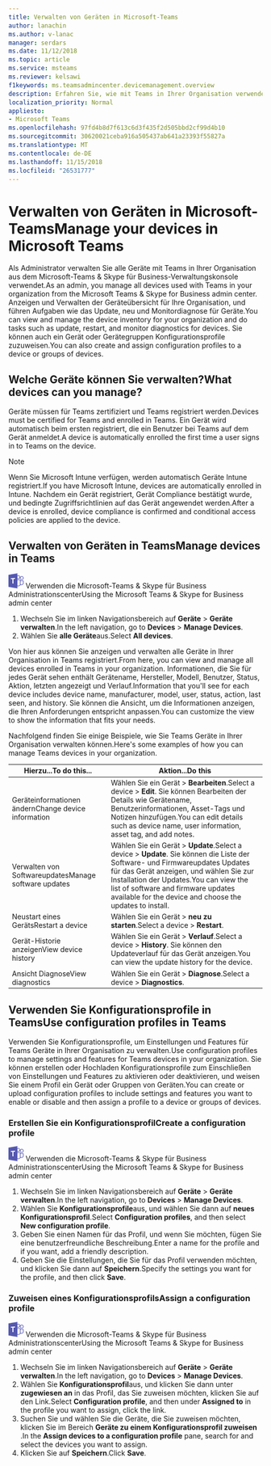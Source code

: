 ```yaml
---
title: Verwalten von Geräten in Microsoft-Teams
author: lanachin
ms.author: v-lanac
manager: serdars
ms.date: 11/12/2018
ms.topic: article
ms.service: msteams
ms.reviewer: kelsawi
f1keywords: ms.teamsadmincenter.devicemanagement.overview
description: Erfahren Sie, wie mit Teams in Ihrer Organisation verwendeten Geräte verwalten.
localization_priority: Normal
appliesto:
- Microsoft Teams
ms.openlocfilehash: 97fd4b8d7f613c6d3f435f2d505bbd2cf99d4b10
ms.sourcegitcommit: 30620021ceba916a505437ab641a23393f55827a
ms.translationtype: MT
ms.contentlocale: de-DE
ms.lasthandoff: 11/15/2018
ms.locfileid: "26531777"
---
```

# <a name="manage-your-devices-in-microsoft-teams"></a><span data-ttu-id="6cb38-103">Verwalten von Geräten in Microsoft-Teams</span><span class="sxs-lookup"><span data-stu-id="6cb38-103">Manage your devices in Microsoft Teams</span></span>

 <span data-ttu-id="6cb38-104">Als Administrator verwalten Sie alle Geräte mit Teams in Ihrer Organisation aus dem Microsoft-Teams & Skype für Business-Verwaltungskonsole verwendet.</span><span class="sxs-lookup"><span data-stu-id="6cb38-104">As an admin, you manage all devices used with Teams in your organization from the Microsoft Teams & Skype for Business admin center.</span></span> <span data-ttu-id="6cb38-105">Anzeigen und Verwalten der Geräteübersicht für Ihre Organisation, und führen Aufgaben wie das Update, neu und Monitordiagnose für Geräte.</span><span class="sxs-lookup"><span data-stu-id="6cb38-105">You can view and manage the device inventory for your organization and do tasks such as update, restart, and monitor diagnostics for devices.</span></span> <span data-ttu-id="6cb38-106">Sie können auch ein Gerät oder Gerätegruppen Konfigurationsprofile zuzuweisen.</span><span class="sxs-lookup"><span data-stu-id="6cb38-106">You can also create and assign configuration profiles to a device or groups of devices.</span></span> 

## <a name="what-devices-can-you-manage"></a><span data-ttu-id="6cb38-107">Welche Geräte können Sie verwalten?</span><span class="sxs-lookup"><span data-stu-id="6cb38-107">What devices can you manage?</span></span>
<span data-ttu-id="6cb38-108">Geräte müssen für Teams zertifiziert und Teams registriert werden.</span><span class="sxs-lookup"><span data-stu-id="6cb38-108">Devices must be certified for Teams and enrolled in Teams.</span></span> <span data-ttu-id="6cb38-109">Ein Gerät wird automatisch beim ersten registriert, die ein Benutzer bei Teams auf dem Gerät anmeldet.</span><span class="sxs-lookup"><span data-stu-id="6cb38-109">A device is automatically enrolled the first time a user signs in to Teams on the device.</span></span> 

> [!NOTE]
> <span data-ttu-id="6cb38-110">Wenn Sie Microsoft Intune verfügen, werden automatisch Geräte Intune registriert.</span><span class="sxs-lookup"><span data-stu-id="6cb38-110">If you have Microsoft Intune, devices are automatically enrolled in Intune.</span></span> <span data-ttu-id="6cb38-111">Nachdem ein Gerät registriert, Gerät Compliance bestätigt wurde, und bedingte Zugriffsrichtlinien auf das Gerät angewendet werden.</span><span class="sxs-lookup"><span data-stu-id="6cb38-111">After a device is enrolled, device compliance is confirmed and conditional access policies are applied to the device.</span></span> 

## <a name="manage-devices-in-teams"></a><span data-ttu-id="6cb38-112">Verwalten von Geräten in Teams</span><span class="sxs-lookup"><span data-stu-id="6cb38-112">Manage devices in Teams</span></span>

![Teams-Logo-30x30.png](media/teams-logo-30x30.png) <span data-ttu-id="6cb38-114">Verwenden die Microsoft-Teams & Skype für Business Administrationscenter</span><span class="sxs-lookup"><span data-stu-id="6cb38-114">Using the Microsoft Teams & Skype for Business admin center</span></span>

1. <span data-ttu-id="6cb38-115">Wechseln Sie im linken Navigationsbereich auf **Geräte** > **Geräte verwalten**.</span><span class="sxs-lookup"><span data-stu-id="6cb38-115">In the left navigation, go to **Devices** > **Manage Devices**.</span></span>
2. <span data-ttu-id="6cb38-116">Wählen Sie **alle Geräte**aus.</span><span class="sxs-lookup"><span data-stu-id="6cb38-116">Select **All devices**.</span></span>  

 <span data-ttu-id="6cb38-117">Von hier aus können Sie anzeigen und verwalten alle Geräte in Ihrer Organisation in Teams registriert.</span><span class="sxs-lookup"><span data-stu-id="6cb38-117">From here, you can view and manage all devices enrolled in Teams in your organization.</span></span> <span data-ttu-id="6cb38-118">Informationen, die Sie für jedes Gerät sehen enthält Gerätename, Hersteller, Modell, Benutzer, Status, Aktion, letzten angezeigt und Verlauf.</span><span class="sxs-lookup"><span data-stu-id="6cb38-118">Information that you'll see for each device includes device name, manufacturer, model, user, status, action, last seen, and history.</span></span> <span data-ttu-id="6cb38-119">Sie können die Ansicht, um die Informationen anzeigen, die Ihren Anforderungen entspricht anpassen.</span><span class="sxs-lookup"><span data-stu-id="6cb38-119">You can customize the view to show the information that fits your needs.</span></span>

 <span data-ttu-id="6cb38-120">Nachfolgend finden Sie einige Beispiele, wie Sie Teams Geräte in Ihrer Organisation verwalten können.</span><span class="sxs-lookup"><span data-stu-id="6cb38-120">Here's some examples of how you can manage Teams devices in your organization.</span></span>  
    
|<span data-ttu-id="6cb38-121">Hierzu...</span><span class="sxs-lookup"><span data-stu-id="6cb38-121">To do this...</span></span>  |<span data-ttu-id="6cb38-122">Aktion...</span><span class="sxs-lookup"><span data-stu-id="6cb38-122">Do this</span></span> |
|---------|---------|
|<span data-ttu-id="6cb38-123">Geräteinformationen ändern</span><span class="sxs-lookup"><span data-stu-id="6cb38-123">Change device information</span></span>   | <span data-ttu-id="6cb38-124">Wählen Sie ein Gerät > **Bearbeiten**.</span><span class="sxs-lookup"><span data-stu-id="6cb38-124">Select a device > **Edit**.</span></span> <span data-ttu-id="6cb38-125">Sie können Bearbeiten der Details wie Gerätename, Benutzerinformationen, Asset-Tags und Notizen hinzufügen.</span><span class="sxs-lookup"><span data-stu-id="6cb38-125">You can edit details such as device name, user information, asset tag, and add notes.</span></span>     |
|<span data-ttu-id="6cb38-126">Verwalten von Softwareupdates</span><span class="sxs-lookup"><span data-stu-id="6cb38-126">Manage software updates</span></span>   |<span data-ttu-id="6cb38-127">Wählen Sie ein Gerät > **Update**.</span><span class="sxs-lookup"><span data-stu-id="6cb38-127">Select a device > **Update**.</span></span> <span data-ttu-id="6cb38-128">Sie können die Liste der Software- und Firmwareupdates Updates für das Gerät anzeigen, und wählen Sie zur Installation der Updates.</span><span class="sxs-lookup"><span data-stu-id="6cb38-128">You can view the list of software and firmware updates available for the device and choose the updates to install.</span></span>    |
|<span data-ttu-id="6cb38-129">Neustart eines Geräts</span><span class="sxs-lookup"><span data-stu-id="6cb38-129">Restart a device</span></span>   |<span data-ttu-id="6cb38-130">Wählen Sie ein Gerät > **neu zu starten**.</span><span class="sxs-lookup"><span data-stu-id="6cb38-130">Select a device > **Restart**.</span></span>          |
|<span data-ttu-id="6cb38-131">Gerät-Historie anzeigen</span><span class="sxs-lookup"><span data-stu-id="6cb38-131">View device history</span></span>  | <span data-ttu-id="6cb38-132">Wählen Sie ein Gerät > **Verlauf**.</span><span class="sxs-lookup"><span data-stu-id="6cb38-132">Select a device > **History**.</span></span> <span data-ttu-id="6cb38-133">Sie können den Updateverlauf für das Gerät anzeigen.</span><span class="sxs-lookup"><span data-stu-id="6cb38-133">You can view the update history for the device.</span></span>     |
|<span data-ttu-id="6cb38-134">Ansicht Diagnose</span><span class="sxs-lookup"><span data-stu-id="6cb38-134">View diagnostics</span></span>  | <span data-ttu-id="6cb38-135">Wählen Sie ein Gerät > **Diagnose**.</span><span class="sxs-lookup"><span data-stu-id="6cb38-135">Select a device > **Diagnostics**.</span></span>        |

## <a name="use-configuration-profiles-in-teams"></a><span data-ttu-id="6cb38-136">Verwenden Sie Konfigurationsprofile in Teams</span><span class="sxs-lookup"><span data-stu-id="6cb38-136">Use configuration profiles in Teams</span></span>

<span data-ttu-id="6cb38-137">Verwenden Sie Konfigurationsprofile, um Einstellungen und Features für Teams Geräte in Ihrer Organisation zu verwalten.</span><span class="sxs-lookup"><span data-stu-id="6cb38-137">Use configuration profiles to manage settings and features for Teams devices in your organization.</span></span> <span data-ttu-id="6cb38-138">Sie können erstellen oder Hochladen Konfigurationsprofile zum Einschließen von Einstellungen und Features zu aktivieren oder deaktivieren, und weisen Sie einem Profil ein Gerät oder Gruppen von Geräten.</span><span class="sxs-lookup"><span data-stu-id="6cb38-138">You can create or upload configuration profiles to include settings and features you want to enable or disable and then assign a profile to a device or groups of devices.</span></span> 

### <a name="create-a-configuration-profile"></a><span data-ttu-id="6cb38-139">Erstellen Sie ein Konfigurationsprofil</span><span class="sxs-lookup"><span data-stu-id="6cb38-139">Create a configuration profile</span></span>

![Teams-Logo-30x30.png](media/teams-logo-30x30.png) <span data-ttu-id="6cb38-141">Verwenden die Microsoft-Teams & Skype für Business Administrationscenter</span><span class="sxs-lookup"><span data-stu-id="6cb38-141">Using the Microsoft Teams & Skype for Business admin center</span></span>

1. <span data-ttu-id="6cb38-142">Wechseln Sie im linken Navigationsbereich auf **Geräte** > **Geräte verwalten**.</span><span class="sxs-lookup"><span data-stu-id="6cb38-142">In the left navigation, go to **Devices** > **Manage Devices**.</span></span>
2. <span data-ttu-id="6cb38-143">Wählen Sie **Konfigurationsprofile**aus, und wählen Sie dann auf **neues Konfigurationsprofil**.</span><span class="sxs-lookup"><span data-stu-id="6cb38-143">Select **Configuration profiles**, and then select **New configuration profile**.</span></span>
3. <span data-ttu-id="6cb38-144">Geben Sie einen Namen für das Profil, und wenn Sie möchten, fügen Sie eine benutzerfreundliche Beschreibung.</span><span class="sxs-lookup"><span data-stu-id="6cb38-144">Enter a name for the profile and if you want, add a friendly description.</span></span>
4. <span data-ttu-id="6cb38-145">Geben Sie die Einstellungen, die Sie für das Profil verwenden möchten, und klicken Sie dann auf **Speichern**.</span><span class="sxs-lookup"><span data-stu-id="6cb38-145">Specify the settings you want for the profile, and then click **Save**.</span></span>

### <a name="assign-a-configuration-profile"></a><span data-ttu-id="6cb38-146">Zuweisen eines Konfigurationsprofils</span><span class="sxs-lookup"><span data-stu-id="6cb38-146">Assign a configuration profile</span></span>

![Teams-Logo-30x30.png](media/teams-logo-30x30.png) <span data-ttu-id="6cb38-148">Verwenden die Microsoft-Teams & Skype für Business Administrationscenter</span><span class="sxs-lookup"><span data-stu-id="6cb38-148">Using the Microsoft Teams & Skype for Business admin center</span></span>

1. <span data-ttu-id="6cb38-149">Wechseln Sie im linken Navigationsbereich auf **Geräte** > **Geräte verwalten**.</span><span class="sxs-lookup"><span data-stu-id="6cb38-149">In the left navigation, go to **Devices** > **Manage Devices**.</span></span>
2. <span data-ttu-id="6cb38-150">Wählen Sie **Konfigurationsprofil**aus, und klicken Sie dann unter **zugewiesen an** in das Profil, das Sie zuweisen möchten, klicken Sie auf den Link.</span><span class="sxs-lookup"><span data-stu-id="6cb38-150">Select **Configuration profile**, and then under **Assigned to** in the profile you want to assign, click the link.</span></span>  
3. <span data-ttu-id="6cb38-151">Suchen Sie und wählen Sie die Geräte, die Sie zuweisen möchten, klicken Sie im Bereich **Geräte zu einem Konfigurationsprofil zuweisen** .</span><span class="sxs-lookup"><span data-stu-id="6cb38-151">In the **Assign devices to a configuration profile** pane, search for and select the devices you want to assign.</span></span>
4. <span data-ttu-id="6cb38-152">Klicken Sie auf **Speichern**.</span><span class="sxs-lookup"><span data-stu-id="6cb38-152">Click **Save**.</span></span>

